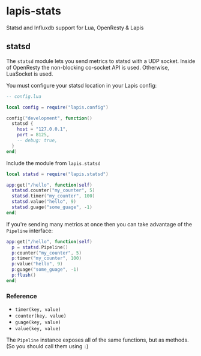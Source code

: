 # lapis-stats

Statsd and Influxdb support for Lua, OpenResty &amp; Lapis


## statsd

The `statsd` module lets you send metrics to statsd with a UDP socket. Inside
of OpenResty the non-blocking co-socket API is used. Otherwise, LuaSocket is
used.

You must configure your statsd location in your Lapis config:

```lua
-- config.lua

local config = require("lapis.config")

config("development", function()
  statsd {
    host = "127.0.0.1",
    port = 8125,
    -- debug: true,
  }
end)
```

Include the module from `lapis.statsd`

```lua
local statsd = require("lapis.statsd")

app:get("/hello", function(self)
  statsd.counter("my_counter", 5)
  statsd.timer("my_counter", 100)
  statsd.value("hello", 9)
  statsd.guage("some_guage", -1)
end)
```

If you're sending many metrics at once then you can take advantage of the
`Pipeline` interface:

```lua
app:get("/hello", function(self)
  p = statsd.Pipeline()
  p:counter("my_counter", 5)
  p:timer("my_counter", 100)
  p:value("hello", 9)
  p:guage("some_guage", -1)
  p:flush()
end)
```

### Reference

* `timer(key, value)`
* `counter(key, value)`
* `guage(key, value)`
* `value(key, value)`

The `Pipeline` instance exposes all of the same functions, but as methods. (So
you should call them using `:`)

